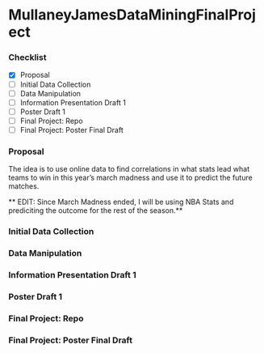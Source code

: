 # MullaneyJamesDataMiningFinalProject

### Checklist
- [x] Proposal
- [ ] Initial Data Collection
- [ ] Data Manipulation
- [ ] Information Presentation Draft 1
- [ ] Poster Draft 1
- [ ] Final Project: Repo
- [ ] Final Project: Poster Final Draft

### Proposal

The idea is to use online data to find correlations in what stats lead what teams to win in this year’s march madness and use it to predict the future matches.

** EDIT: Since March Madness ended, I will be using NBA Stats and prediciting the outcome for the rest of the season.**

### Initial Data Collection

### Data Manipulation

### Information Presentation Draft 1

### Poster Draft 1

### Final Project: Repo

### Final Project: Poster Final Draft

